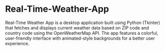 # Real-Time-Weather-App
Real-Time Weather App is a desktop application built using Python (Tkinter) that fetches and displays current weather data based on ZIP code and country code using the OpenWeatherMap API. The app features a colorful, user-friendly interface with animated-style backgrounds for a better user experience.
